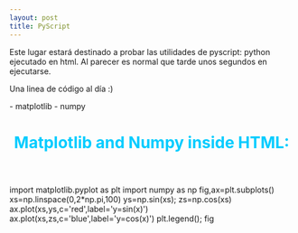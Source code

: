```yaml
---
layout: post
title: PyScript
---
```


Este lugar estará destinado a probar las utilidades de pyscript: python ejecutado en html. Al parecer es normal que tarde unos segundos en ejecutarse.

Una linea de código al día :)

<!DOCTYPE html><html><head>
<!--code at: https://github.com/ostad-ai/Miscellaneous-->
<script defer src="https://pyscript.net/alpha/pyscript.min.js"></script>
<py-env>
    - matplotlib
    - numpy
</py-env>
<style>
div.mydiv{padding:20px;}
h1{text-align:center; color:#00ccff;}
</style></head><body>
<h1>Matplotlib and Numpy inside HTML:</h1>
<div class="mydiv" id="py-out"></div>
<py-script output="py-out">
import matplotlib.pyplot as plt
import numpy as np
fig,ax=plt.subplots()
xs=np.linspace(0,2*np.pi,100)
ys=np.sin(xs); zs=np.cos(xs)
ax.plot(xs,ys,c='red',label='y=sin(x)')
ax.plot(xs,zs,c='blue',label='y=cos(x)')
plt.legend(); fig
</py-script></body></html>